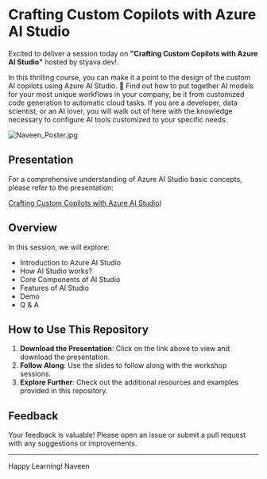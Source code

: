 # Crafting Custom Copilots with Azure AI Studio

Excited to deliver a session today on **"Crafting Custom Copilots with Azure AI Studio"** hosted by styava.dev!.

In this thrilling course, you can make it a point to the design of the custom AI copilots using Azure AI Studio. 🎯 Find out how to put together AI models for your most unique workflows in your company, be it from customized code generation to automatic cloud tasks. If you are a developer, data scientist, or an AI lover, you will walk out of here with the knowledge necessary to configure AI tools customized to your specific needs.

![Naveen_Poster.jpg](https://github.com/navindevan/tech_time_with_naveen/tree/main/12-Nov-2024_STYAVADEV_CraftingCustomCopilotswithAzureAIStudio/images/Naveen_Poster.jpg)

## Presentation

For a comprehensive understanding of Azure AI Studio basic concepts, please refer to the presentation:

[Crafting Custom Copilots with Azure AI Studio](https://github.com/navindevan/tech_time_with_naveen/blob/main/12-Nov-2024_STYAVADEV_CraftingCustomCopilotswithAzureAIStudio/presentation/Crafting_Custom_Copilots_with_Azure_AI_Studio.pdf))

## Overview

In this session, we will explore:
  - Introduction to Azure AI Studio
  - How AI Studio works?
  - Core Components of AI Studio
  - Features of AI Studio
  - Demo 
  - Q & A

## How to Use This Repository

1. **Download the Presentation**: Click on the link above to view and download the presentation.
2. **Follow Along**: Use the slides to follow along with the workshop sessions.
3. **Explore Further**: Check out the additional resources and examples provided in this repository.

## Feedback

Your feedback is valuable! Please open an issue or submit a pull request with any suggestions or improvements.

---

Happy Learning!
Naveen

